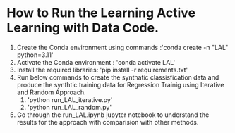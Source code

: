 # How to Run the Learning Active Learning with Data Code.

1.  Create the Conda environment using commands :'conda create -n "LAL" python=3.11'
2.  Activate the Conda environment : 'conda activate LAL'
3.  Install the required libraries: 'pip install -r requirements.txt'
4.  Run below commands to create the synthatic classisfication data and produce the synthtic training data for Regression Trainig using Iterative and Random Approach.
    1.  'python run_LAL_iterative.py'
    2.  'python run_LAL_random.py'
5.  Go through the run_LAL.ipynb jupyter notebook to understand the results for the approach with comparision with other methods.
